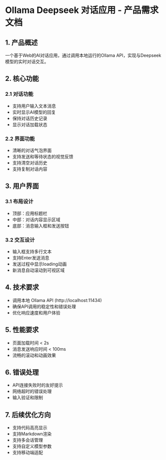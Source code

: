 # Ollama Deepseek 对话应用 - 产品需求文档

## 1. 产品概述
一个基于Web的AI对话应用，通过调用本地运行的Ollama API，实现与Deepseek模型的实时对话交互。

## 2. 核心功能
### 2.1 对话功能
- 支持用户输入文本消息
- 实时显示AI模型的回复
- 保持对话历史记录
- 显示对话加载状态

### 2.2 界面功能
- 清晰的对话气泡界面
- 支持发送和等待状态的视觉反馈
- 支持清空对话历史
- 支持复制对话内容

## 3. 用户界面
### 3.1 布局设计
- 顶部：应用标题栏
- 中部：对话内容显示区域
- 底部：消息输入框和发送按钮

### 3.2 交互设计
- 输入框支持多行文本
- 支持Enter发送消息
- 发送过程中显示loading动画
- 新消息自动滚动到可视区域

## 4. 技术要求
- 调用本地 Ollama API (http://localhost:11434)
- 确保API调用的稳定性和错误处理
- 优化响应速度和用户体验

## 5. 性能要求
- 页面加载时间 < 2s
- 消息发送响应时间 < 100ms
- 流畅的滚动和动画效果

## 6. 错误处理
- API连接失败时的友好提示
- 网络超时的错误处理
- 输入验证和限制

## 7. 后续优化方向
- 支持代码高亮显示
- 支持Markdown渲染
- 支持多会话管理
- 支持自定义模型参数
- 支持移动端适配 